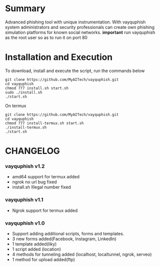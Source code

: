 
# Summary

Advanced phishing tool with unique instrumentation. 
With vayquphish system administrators and security professionals can create own phishing simulation platforms for known social networks. 
**important**  run vayquphish as the root user so as to run it on port 80 

# Installation and Execution

To download, install and execute the script, run the commands below 

    git clone https://github.com/MyAITech/vayquphish.git
    cd vayquphish
    chmod 777 install.sh start.sh
    sudo ./install.sh
    ./start.sh
    
On termux

    git clone https://github.com/MyAITech/vayquphish.git
    cd vayquphish
    chmod 777 install-termux.sh start.sh
    ./install-termux.sh
    ./start.sh

#  CHANGELOG

### vayquphish v1.2

 - amd64 support for termux added
 - ngrok no url bug fixed
 - install.sh Illegal number fixed

### vayquphish v1.1

 - Ngrok support for termux added

### vayquphish v1.0
- Support adding additional scripts, forms and templates.
- 3 new forms added(Facebook, Instagram, LinkedIn)
- 1 template added(liky)
- 1 script added (location)
- 4 methods for tunneling added (localhost, localtunnel, ngrok, serveo)
- 1 method for upload added(ftp)
